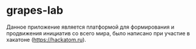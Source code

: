 # grapes-lab
Данное приложение является платформой для формирования и продвижения инициатив со всего мира, было написано при участие в хакатоне (https://hackatom.ru). 
